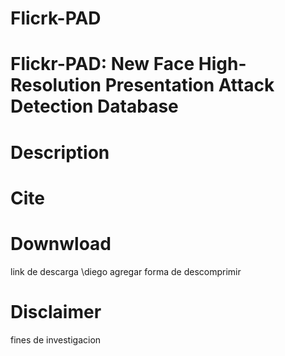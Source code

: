# Flicrk-PAD

# Flickr-PAD: New Face High-Resolution Presentation Attack Detection Database
# Description
# Cite
# Downwload
link de descarga
\diego agregar forma de descomprimir 
# Disclaimer
fines de investigacion
